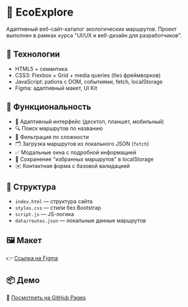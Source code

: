 # 🌿 EcoExplore

Адаптивный веб-сайт-каталог экологических маршрутов. Проект выполнен в рамках курса "UI/UX и веб-дизайн для разработчиков".

## 🔧 Технологии

- HTML5 + семантика
- CSS3: Flexbox + Grid + media queries (без фреймворков)
- JavaScript: работа с DOM, событиями, fetch, localStorage
- Figma: адаптивный макет, UI Kit

## 🚀 Функциональность

- 📱 Адаптивный интерфейс (десктоп, планшет, мобильный)
- 🔍 Поиск маршрутов по названию
- 🧭 Фильтрация по сложности
- 🗂️ Загрузка маршрутов из локального JSON (`fetch`)
- ✅ Модальные окна с подробной информацией
- 💾 Сохранение "избранных маршрутов" в localStorage
- ✉️ Контактная форма с базовой валидацией

## 📁 Структура

- `index.html` — структура сайта
- `styles.css` — стили без Bootstrap
- `script.js` — JS-логика
- `data/routes.json` — локальные данные маршрутов

## 🖼 Макет

👉 [Ссылка на Figma](https://figma.com/...)

## 📦 Демо

🔗 [Посмотреть на GitHub Pages](https://username.github.io/eco-explore)

